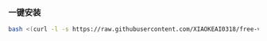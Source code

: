 ### 一键安装

```bash
bash <(curl -l -s https://raw.githubusercontent.com/XIAOKEAI0318/free-vps-py/refs/heads/main/test.sh)
```
